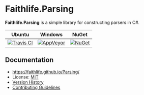 # Faithlife.Parsing

**Faithlife.Parsing** is a simple library for constructing parsers in C#.

Ubuntu | Windows | NuGet
--- | --- | ---
[![Travis CI](https://img.shields.io/travis/Faithlife/Parsing/master.svg)](https://travis-ci.org/Faithlife/Parsing) | [![AppVeyor](https://img.shields.io/appveyor/ci/ejball/parsing/master.svg)](https://ci.appveyor.com/project/ejball/parsing) | [![NuGet](https://img.shields.io/nuget/v/Faithlife.Parsing.svg)](https://www.nuget.org/packages/Faithlife.Parsing)

## Documentation

* https://faithlife.github.io/Parsing/
* License: [MIT](LICENSE)
* [Version History](VersionHistory.md)
* [Contributing Guidelines](CONTRIBUTING.md)
